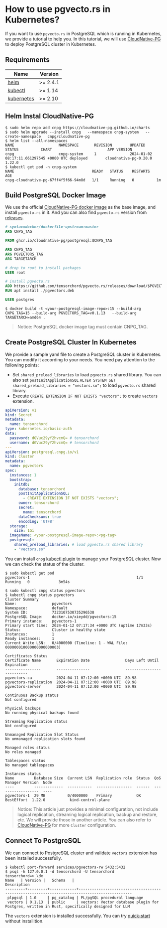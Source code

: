 # How to use pgvecto.rs in Kubernetes?

If you want to use `pgvecto.rs` in PostgreSQL which is running in Kubernetes, we provide a tutorial to help you. In this tutorial, we will use [CloudNative-PG](https://cloudnative-pg.io/) to deploy PostgreSQL cluster in Kubernetes.

## Requirements

| Name | Version |
|------|---------|
| <a name="requirement_helm"></a> [helm](#requirement\_helm) | >= 2.4.1 |
| <a name="requirement_kubectl"></a> [kubectl](#requirement\_kubectl) | >= 1.14 |
| <a name="requirement_kubernetes"></a> [kubernetes](#requirement\_kubernetes) | >= 2.10 |

## Helm Instal CloudNative-PG

```shell
$ sudo helm repo add cnpg https://cloudnative-pg.github.io/charts
$ sudo helm upgrade --install cnpg   --namespace cnpg-system   --create-namespace   cnpg/cloudnative-pg
$ helm list --all-namespaces
NAME                    NAMESPACE       REVISION        UPDATED                                 STATUS          CHART                         APP VERSION
cnpg                    cnpg-system     1               2024-01-02 08:17:11.661297545 +0000 UTC deployed        cloudnative-pg-0.20.0         1.22.0     
$ kubectl get pod -n cnpg-system   
NAME                                   READY   STATUS    RESTARTS   AGE
cnpg-cloudnative-pg-67ff4f5f66-94m8d   1/1     Running   0          1m
```

## Build PostgreSQL Docker Image

We use the official [CloudNative-PG docker image](https://github.com/cloudnative-pg/postgres-containers) as the base image, and install `pgvecto.rs` in it. And you can also find `pgvecto.rs` version from [releases](https://github.com/tensorchord/pgvecto.rs/releases).

```dockerfile
# syntax=docker/dockerfile-upstream:master
ARG CNPG_TAG

FROM ghcr.io/cloudnative-pg/postgresql:$CNPG_TAG

ARG CNPG_TAG
ARG PGVECTORS_TAG
ARG TARGETARCH

# drop to root to install packages
USER root

# install pgvecto.rs
ADD https://github.com/tensorchord/pgvecto.rs/releases/download/$PGVECTORS_TAG/vectors-pg${CNPG_TAG%.*}_${PGVECTORS_TAG#"v"}_$TARGETARCH.deb ./pgvectors.deb
RUN apt install ./pgvectors.deb

USER postgres
```

```shell
$ docker build -t <your-postgresql-image-repo>:15 --build-arg CNPG_TAG=15 --build-arg PGVECTORS_TAG=v0.1.13   --build-arg TARGETARCH=amd64 .
```
> Notice: PostgreSQL docker image tag must contain CNPG_TAG.

## Create PostgreSQL Cluster In Kubernetes

We provide a sample yaml file to create a PostgreSQL cluster in Kubernetes. You can modify it according to your needs. You need pay attention to the following points:
- Set `shared_preload_libraries` to load `pgvecto.rs` shared library. You can also set `postInitApplicationSQL`  `ALTER SYSTEM SET shared_preload_libraries = "vectors.so";` to load `pgvecto.rs` shared library. 
- Execute `CREATE EXTENSION IF NOT EXISTS "vectors";` to create `vectors` extension.

```yaml
apiVersion: v1
kind: Secret
metadata:
  name: tensorchord
type: kubernetes.io/basic-auth
data:
  password: dGVuc29yY2hvcmQ= # tensorchord 
  username: dGVuc29yY2hvcmQ= # tensorchord
---
apiVersion: postgresql.cnpg.io/v1
kind: Cluster
metadata:
  name: pgvectors 
spec:
  instances: 1 
  bootstrap:
    initdb:
      database: tensorchord
      postInitApplicationSQL:
        - CREATE EXTENSION IF NOT EXISTS "vectors";
      owner: tensorchord
      secret:
        name: tensorchord
      dataChecksums: true
      encoding: 'UTF8'
  storage:
    size: 1Gi
  imageName: <your-postgresql-image-repo>:<pg-tag>
  postgresql:
    shared_preload_libraries: # load pgvecto.rs shared library
    - "vectors.so"
```

You can install `cnpg` [kubectl plugin](https://cloudnative-pg.io/documentation/1.22/kubectl-plugin/) to manage your PostgreSQL cluster. Now we can check the status of the cluster. 

```shell
$ sudo kubectl get pod
pgvectors-1                                                1/1     Running   0             3m54s

$ sudo kubectl cnpg status pgvectors
$ kubectl cnpg status pgvectors
Cluster Summary
Name:                pgvectors
Namespace:           default
System ID:           7323107530735296538
PostgreSQL Image:    docker.io/xieydd/pgvectors:15
Primary instance:    pgvectors-1
Primary start time:  2024-01-12 07:17:34 +0000 UTC (uptime 17m33s)
Status:              Cluster in healthy state 
Instances:           1
Ready instances:     1
Current Write LSN:   0/4000000 (Timeline: 1 - WAL File: 000000010000000000000003)

Certificates Status
Certificate Name       Expiration Date                Days Left Until Expiration
----------------       ---------------                --------------------------
pgvectors-ca           2024-04-11 07:12:00 +0000 UTC  89.98
pgvectors-replication  2024-04-11 07:12:00 +0000 UTC  89.98
pgvectors-server       2024-04-11 07:12:00 +0000 UTC  89.98

Continuous Backup status
Not configured

Physical backups
No running physical backups found

Streaming Replication status
Not configured

Unmanaged Replication Slot Status
No unmanaged replication slots found

Managed roles status
No roles managed

Tablespaces status
No managed tablespaces

Instances status
Name         Database Size  Current LSN  Replication role  Status  QoS         Manager Version  Node
----         -------------  -----------  ----------------  ------  ---         ---------------  ----
pgvectors-1  29 MB          0/4000000    Primary           OK      BestEffort  1.22.0           kind-control-plane
```

> Notice: This article just provides a minimal configuration, not include logical replication, streaming logical replication, backup and restore, etc. We will provide those in another article. You can also refer to [CloudNative-PG](https://cloudnative-pg.io/docs/) for more `Cluster` configuration.

## Connect To PostgreSQL

We can connect to PostgreSQL cluster and validate `vectors` extension has been installed successfully.

```shell
$ kubectl port-forward services/pgvectors-rw 5432:5432
$ psql -h 127.0.0.1 -d tensorchord -U tensorchord
tensorchord=> \dx
Name   | Version |   Schema   |                                         Description                                          
---------+---------+------------+----------------------------------------------------------------------------------------------
 plpgsql | 1.0     | pg_catalog | PL/pgSQL procedural language
 vectors | 0.1.13  | public     | vectors: Vector database plugin for Postgres, written in Rust, specifically designed for LLM
```

The `vectors` extension is installed successfully. You can try [quick-start](http://docs.pgvecto.rs/getting-started/overview.html#quick-start) without installition.